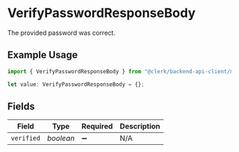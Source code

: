 # VerifyPasswordResponseBody

The provided password was correct.

## Example Usage

```typescript
import { VerifyPasswordResponseBody } from "@clerk/backend-api-client/models/operations";

let value: VerifyPasswordResponseBody = {};
```

## Fields

| Field              | Type               | Required           | Description        |
| ------------------ | ------------------ | ------------------ | ------------------ |
| `verified`         | *boolean*          | :heavy_minus_sign: | N/A                |